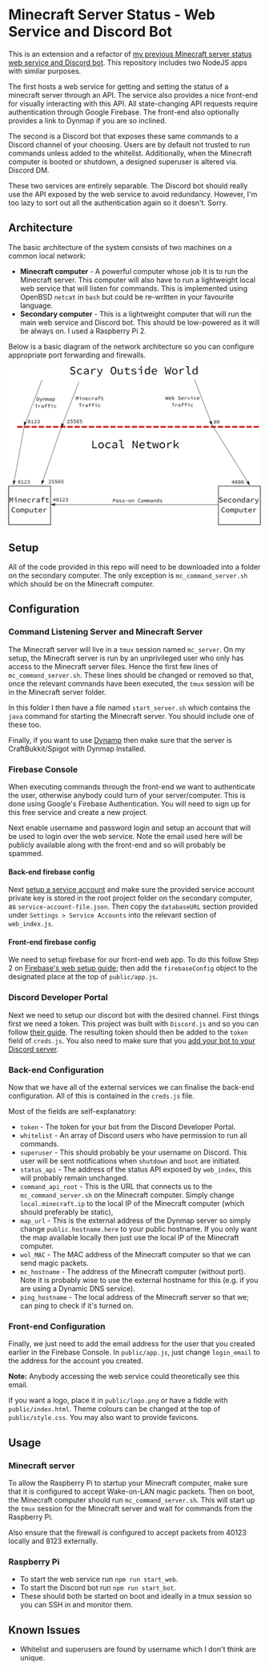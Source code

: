 # Minecraft Server Status - Web Service and Discord Bot

This is an extension and a refactor of [my previous Minecraft server status web service and Discord bot](https://github.com/tomchaplin/mc_server_status_bot).
This repository includes two NodeJS apps with similar purposes.

The first hosts a web service for getting and setting the status of a minecraft server through an API.
The service also provides a nice front-end for visually interacting with this API.
All state-changing API requests require authentication through Google Firebase.
The front-end also optionally provides a link to Dynmap if you are so inclined.

The second is a Discord bot that exposes these same commands to a Discord channel of your choosing.
Users are by default not trusted to run commands unless added to the whitelist.
Additionally, when the Minecraft computer is booted or shutdown, a designed superuser is altered via. Discord DM.

These two services are entirely separable.
The Discord bot should really use the API exposed by the web service to avoid redundancy.
However, I'm too lazy to sort out all the authentication again so it doesn't.
Sorry.

## Architecture

The basic architecture of the system consists of two machines on a common local network:

* **Minecraft computer** - A powerful computer whose job it is to run the Minecraft server.
This computer will also have to run a lightweight local web service that will listen for commands.
This is implemented using OpenBSD `netcat` in `bash` but could be re-written in your favourite language.
* **Secondary computer** - This is a lightweight computer that will run the main web service and Discord bot.
This should be low-powered as it will be always on.
I used a Raspberry Pi 2.

Below is a basic diagram of the network architecture so you can configure appropriate port forwarding and firewalls.

![](architecture.png)

## Setup

All of the code provided in this repo will need to be downloaded into a folder on the secondary computer.
The only exception is `mc_command_server.sh` which should be on the Minecraft computer.

## Configuration

### Command Listening Server and Minecraft Server

The Minecraft server will live in a `tmux` session named `mc_server`. 
On my setup, the Minecraft server is run by an unprivileged user who only has access to the Minecraft server files.
Hence the first few lines of `mc_command_server.sh`.
These lines should be changed or removed so that, once the relevant commands have been executed, the `tmux` session will be in the Minecraft server folder.

In this folder I then have a file named `start_server.sh` which contains the `java` command for starting the Minecraft server.
You should include one of these too.

Finally, if you want to use [Dynamp](https://dev.bukkit.org/projects/dynmap) then make sure that the server is CraftBukkit/Spigot with Dynmap installed.

### Firebase Console

When executing commands through the front-end we want to authenticate the user, otherwise anybody could turn of your server/computer.
This is done using Google's Firebase Authentication.
You will need to sign up for this free service and create a new project.

Next enable username and password login and setup an account that will be used to login over the web service.
Note the email used here will be publicly available along with the front-end and so will probably be spammed.

#### Back-end firebase config

Next [setup a service account](https://console.firebase.google.com/project/_/settings/serviceaccounts/adminsdk) and make sure the provided service account private key is stored in the root project folder on the secondary computer, as `service-account-file.json`.
Then copy the `databaseURL` section provided under `Settings > Service Accounts` into the relevant section of `web_index.js`.

#### Front-end firebase config

We need to setup firebase for our front-end web app.
To do this follow Step 2 on [Firebase's web setup guide](https://firebase.google.com/docs/web/setup); then add the `firebaseConfig` object to the designated place at the top of `public/app.js`.

### Discord Developer Portal

Next we need to setup our discord bot with the desired channel.
First things first we need a token.
This project was built with `Discord.js` and so you can follow [their guide](https://discordjs.guide/preparations/setting-up-a-bot-application.html#creating-your-bot).
The resulting token should then be added to the `token` field of `creds.js`.
You also need to make sure that you [add your bot to your Discord server](https://discordjs.guide/preparations/adding-your-bot-to-servers.html#bot-invite-links).

### Back-end Configuration

Now that we have all of the external services we can finalise the back-end configuration.
All of this is contained in the `creds.js` file.

Most of the fields are self-explanatory:

* `token` - The token for your bot from the Discord Developer Portal.
* `whitelist` - An array of Discord users who have permission to run all commands.
* `superuser` - This should probably be your username on Discord.
This user will be sent notifications when `shutdown` and `boot` are initiated.
* `status_api` - The address of the status API exposed by `web_index`, this will probably remain unchanged.
* `command_api_root` - This is the URL that connects us to the `mc_command_server.sh` on the Minecraft computer.
Simply change `local.minecraft.ip` to the local IP of the Minecraft computer (which should preferably be static),
* `map_url` - This is the external address of the Dynmap server so simply change `public.hostname.here` to your public hostname.
If you only want the map available locally then just use the local IP of the Minecraft computer.
* `wol_MAC` - The MAC address of the Minecraft computer so that we can send magic packets.
* `mc_hostname` - The address of the Minecraft computer (without port).
Note it is probably wise to use the external hostname for this (e.g. if you are using a Dynamic DNS service).
* `ping_hostname` - The local address of the Minecraft server so that we; can ping to check if it's turned on.

### Front-end Configuration


Finally, we just need to add the email address for the user that you created earlier in the Firebase Console.
In `public/app.js`, just change `login_email` to the address for the account you created.

**Note:** Anybody accessing the web service could theoretically see this email.

If you want a logo, place it in `public/logo.png` or have a fiddle with `public/index.html`.
Theme colours can be changed at the top of `public/style.css`.
You may also want to provide favicons.

## Usage

### Minecraft server

To allow the Raspberry Pi to startup your Minecraft computer, make sure that it is configured to accept Wake-on-LAN magic packets.
Then on boot, the Minecraft computer should run `mc_command_server.sh`.
This will start up the `tmux` session for the Minecraft server and wait for commands from the Raspberry Pi.

Also ensure that the firewall is configured to accept packets from 40123 locally and 8123 externally.

### Raspberry Pi

* To start the web service run `npm run start_web`.
* To start the Discord bot run `npm run start_bot`.
* These should both be started on boot and ideally in a tmux session so you can SSH in and monitor them.

## Known Issues

* Whitelist and superusers are found by username which I don't think are unique.
